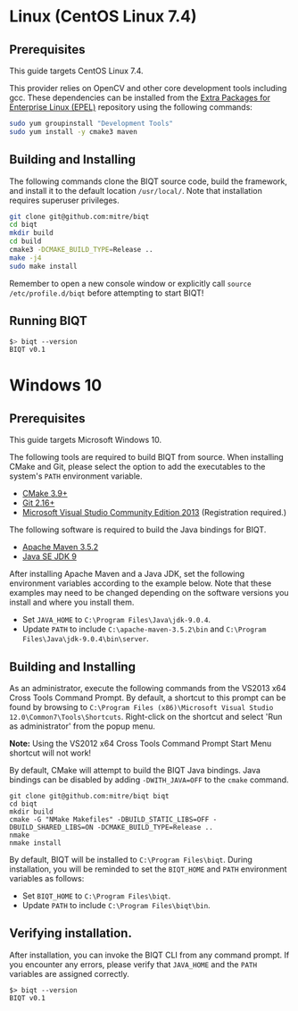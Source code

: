 # Linux (CentOS Linux 7.4)

## Prerequisites

This guide targets CentOS Linux 7.4.

This provider relies on OpenCV and other core development tools including gcc. These dependencies can be installed from 
the [Extra Packages for Enterprise Linux (EPEL)](https://fedoraproject.org/wiki/EPEL#How_can_I_use_these_extra_packages.3F) 
repository using the following commands:

```bash
sudo yum groupinstall "Development Tools"
sudo yum install -y cmake3 maven
```

## Building and Installing

The following commands clone the BIQT source code, build the framework,
and install it to the default location `/usr/local/`. Note that installation
requires superuser privileges.

```bash
git clone git@github.com:mitre/biqt
cd biqt
mkdir build
cd build
cmake3 -DCMAKE_BUILD_TYPE=Release ..
make -j4
sudo make install
```

Remember to open a new console window or explicitly call `source /etc/profile.d/biqt` before attempting
to start BIQT!

## Running BIQT

```bash
$> biqt --version
BIQT v0.1
```

# Windows 10

## Prerequisites

This guide targets Microsoft Windows 10.

The following tools are required to build BIQT from source. When installing CMake and Git,
please select the option to add the executables to the system's `PATH` environment variable.
  * [CMake 3.9+](https://cmake.org/files/v3.9/cmake-3.9.2-win64-x64.msi)
  * [Git 2.16+](https://git-scm.com/)
  * [Microsoft Visual Studio Community Edition 2013](https://www.visualstudio.com/vs/older-downloads/) (Registration required.)

The following software is required to build the Java bindings for BIQT.
  * [Apache Maven 3.5.2](https://maven.apache.org/download.cgi)
  * [Java SE JDK 9](http://www.oracle.com/technetwork/java/javase/downloads/index.html)

After installing Apache Maven and a Java JDK, set the following environment variables according to the example below. Note that
these examples may need to be changed depending on the software versions you install and where you install them.
  * Set `JAVA_HOME` to `C:\Program Files\Java\jdk-9.0.4`.
  * Update `PATH` to include `C:\apache-maven-3.5.2\bin` and `C:\Program Files\Java\jdk-9.0.4\bin\server`.

## Building and Installing

As an administrator, execute the following commands from the VS2013 x64 Cross Tools Command Prompt. By default, a shortcut to 
this prompt can be found by browsing to `C:\Program Files (x86)\Microsoft Visual Studio 12.0\Common7\Tools\Shortcuts`. Right-click 
on the shortcut and select 'Run as administrator' from the popup menu.

**Note:** Using the VS2012 x64 Cross Tools Command Prompt Start Menu shortcut will not work!

By default, CMake will attempt to build the BIQT Java bindings. Java bindings can be disabled by adding
`-DWITH_JAVA=OFF` to the `cmake` command.

```
git clone git@github.com:mitre/biqt biqt
cd biqt
mkdir build
cmake -G "NMake Makefiles" -DBUILD_STATIC_LIBS=OFF -DBUILD_SHARED_LIBS=ON -DCMAKE_BUILD_TYPE=Release ..
nmake
nmake install
```

By default, BIQT will be installed to `C:\Program Files\biqt`. During installation, you will be reminded to set 
the `BIQT_HOME` and `PATH` environment variables as follows:
  * Set `BIQT_HOME` to `C:\Program Files\biqt`.
  * Update `PATH` to include `C:\Program Files\biqt\bin`.

## Verifying installation.

After installation, you can invoke the BIQT CLI from any command prompt. If you encounter any errors,
please verify that `JAVA_HOME` and the `PATH` variables are assigned correctly.

```
$> biqt --version
BIQT v0.1
```
